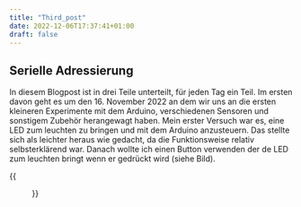 ```yaml
---
title: "Third_post"
date: 2022-12-06T17:37:41+01:00
draft: false
---
```


## Serielle Adressierung

In diesem Blogpost ist in drei Teile unterteilt, für jeden Tag ein Teil. Im ersten davon geht es um den 16. November 2022 an dem wir uns an die ersten kleineren Experimente mit dem Arduino, verschiedenen Sensoren und sonstigem Zubehör herangewagt haben. Mein erster Versuch war es, eine LED zum leuchten zu bringen und mit dem Arduino anzusteuern. Das stellte sich als leichter heraus wie gedacht, da die Funktionsweise relativ selbsterklärend war. Danach wollte ich einen Button verwenden der de LED zum leuchten bringt wenn er gedrückt wird (siehe Bild).

{{<figure src="../img/single_btn.jpg"  width="60%"  height="60%">}}